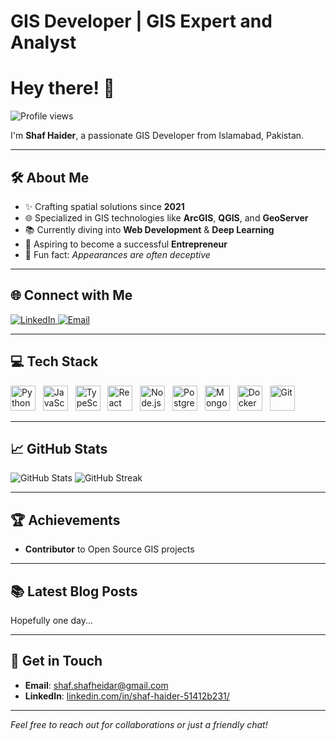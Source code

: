 # GIS Developer | GIS Expert and Analyst

<h1 align="left">Hey there! 👋</h1>

<p align="left">
  <img src="https://komarev.com/ghpvc/?username=ShafHaider007&label=Profile%20views&color=0e75b6&style=flat" alt="Profile views" />
</p>

<p align="left">
  I'm <strong>Shaf Haider</strong>, a passionate GIS Developer from Islamabad, Pakistan.
</p>

---

## 🛠 About Me

- ✨ Crafting spatial solutions since **2021**
- 🌐 Specialized in GIS technologies like **ArcGIS**, **QGIS**, and **GeoServer**
- 📚 Currently diving into **Web Development** & **Deep Learning**
- 🎯 Aspiring to become a successful **Entrepreneur**
- 🎲 Fun fact: *Appearances are often deceptive*

---

## 🌐 Connect with Me

<p align="left">
  <a href="https://linkedin.com/in/shaf-haider-51412b231/" target="_blank">
    <img src="https://img.shields.io/badge/LinkedIn-0A66C2?style=flat&logo=linkedin&logoColor=white" alt="LinkedIn" />
  </a>
  <a href="mailto:shaf.shafheidar@gmail.com">
    <img src="https://img.shields.io/badge/Email-D14836?style=flat&logo=gmail&logoColor=white" alt="Email" />
  </a>
</p>

---

## 💻 Tech Stack

<div align="left">
  <!-- Programming Languages -->
  <img src="https://cdn.jsdelivr.net/gh/devicons/devicon/icons/python/python-original.svg" height="40" alt="Python" />&nbsp;&nbsp;
  <img src="https://cdn.jsdelivr.net/gh/devicons/devicon/icons/javascript/javascript-original.svg" height="40" alt="JavaScript" />&nbsp;&nbsp;
  <img src="https://cdn.jsdelivr.net/gh/devicons/devicon/icons/typescript/typescript-original.svg" height="40" alt="TypeScript" />&nbsp;&nbsp;
  <!-- Frameworks and Libraries -->
  <img src="https://cdn.jsdelivr.net/gh/devicons/devicon/icons/react/react-original.svg" height="40" alt="React" />&nbsp;&nbsp;
  <img src="https://cdn.jsdelivr.net/gh/devicons/devicon/icons/nodejs/nodejs-original.svg" height="40" alt="Node.js" />&nbsp;&nbsp;
  <!-- Databases -->
  <img src="https://cdn.jsdelivr.net/gh/devicons/devicon/icons/postgresql/postgresql-original.svg" height="40" alt="PostgreSQL" />&nbsp;&nbsp;
  <img src="https://cdn.jsdelivr.net/gh/devicons/devicon/icons/mongodb/mongodb-original.svg" height="40" alt="MongoDB" />&nbsp;&nbsp;
  <!-- Other Tools -->
  <img src="https://cdn.jsdelivr.net/gh/devicons/devicon/icons/docker/docker-original.svg" height="40" alt="Docker" />&nbsp;&nbsp;
  <img src="https://cdn.jsdelivr.net/gh/devicons/devicon/icons/git/git-original.svg" height="40" alt="Git" />
</div>

---

## 📈 GitHub Stats

<div align="left">
  <img src="https://github-readme-stats.vercel.app/api?username=ShafHaider007&show_icons=true&theme=radical" alt="GitHub Stats" />
  <img src="https://github-readme-streak-stats.herokuapp.com/?user=ShafHaider007&theme=radical" alt="GitHub Streak" />
</div>

---

## 🏆 Achievements

- **Contributor** to Open Source GIS projects

---

## 📚 Latest Blog Posts

Hopefully one day...

---

## 💬 Get in Touch

- **Email**: [shaf.shafheidar@gmail.com](mailto:shaf.shafheidar@gmail.com)
- **LinkedIn**: [linkedin.com/in/shaf-haider-51412b231/](https://linkedin.com/in/shaf-haider-51412b231/)

---

*Feel free to reach out for collaborations or just a friendly chat!*

